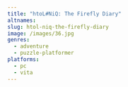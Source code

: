 ```yaml
---
title: "htoL#NiQ: The Firefly Diary"
altnames:
slug: htol-niq-the-firefly-diary
image: /images/36.jpg
genres:
  - adventure
  - puzzle-platformer
platforms:
  - pc
  - vita
---
```


